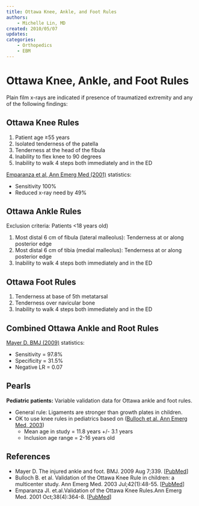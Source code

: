 ```yaml
---
title: Ottawa Knee, Ankle, and Foot Rules
authors:
    - Michelle Lin, MD
created: 2010/05/07
updates:
categories:
    - Orthopedics
    - EBM
---
```


# Ottawa Knee, Ankle, and Foot Rules

Plain film x-rays are indicated if presence of traumatized extremity and any of the following findings:

## Ottawa Knee Rules

1. Patient age &ge;55 years
2. Isolated tenderness of the patella
3. Tenderness at the head of the fibula
4. Inability to flex knee to 90 degrees
5. Inability to walk 4 steps both immediately and in the ED    

[Emparanza et al, Ann Emerg Med (2001)](http://www.ncbi.nlm.nih.gov/pubmed/?term=11574791) statistics:

- Sensitivity 100%
- Reduced x-ray need by 49% 

## Ottawa Ankle Rules

Exclusion criteria: Patients &lt;18 years old)

1. Most distal 6 cm of fibula (lateral malleolus): Tenderness at or along posterior edge
2. Most distal 6 cm of tibia (medial malleolus): Tenderness at or along posterior edge 
3. Inability to walk 4 steps both immediately and in the ED 

## Ottawa Foot Rules

1. Tenderness at base of 5th metatarsal
2. Tenderness over navicular bone
3. Inability to walk 4 steps both immediately and in the ED 

## Combined Ottawa Ankle and Root Rules

[Mayer D. BMJ (2009)](http://www.ncbi.nlm.nih.gov/pubmed/?term=19666680) statistics:

- Sensitivity = 97.8%
- Specificity = 31.5%
- Negative LR = 0.07  

## Pearls

**Pediatric patients:** Variable validation data for Ottawa ankle and foot rules.

- General rule: Ligaments are stronger than growth plates in children. 
- OK to use knee rules in pediatrics based on ([Bulloch et al. Ann Emerg Med, 2003](http://www.ncbi.nlm.nih.gov/pubmed/?term=12827123)) 
  - Mean age in study = 11.8 years +/- 3.1 years
  - Inclusion age range = 2-16 years old

## References

- Mayer D. The injured ankle and foot. BMJ. 2009 Aug 7;339. [[PubMed](http://www.ncbi.nlm.nih.gov/pubmed/?term=19666680)]
- Bulloch B. et al. Validation of the Ottawa Knee Rule in children: a multicenter study. Ann Emerg Med. 2003 Jul;42(1):48-55. [[PubMed](http://www.ncbi.nlm.nih.gov/pubmed/?term=12827123)]
- Emparanza JI. et.al.Validation of the Ottawa Knee Rules.Ann Emerg Med. 2001 Oct;38(4):364-8. [[PubMed](http://www.ncbi.nlm.nih.gov/pubmed/?term=11574791)]
